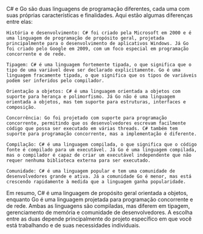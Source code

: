 C# e Go são duas linguagens de programação diferentes, cada uma com suas próprias características e finalidades. Aqui estão algumas diferenças entre elas:

    História e desenvolvimento: C# foi criado pela Microsoft em 2000 e é uma linguagem de programação de propósito geral, projetada principalmente para o desenvolvimento de aplicativos Windows. Já Go foi criado pelo Google em 2009, com um foco especial em programação concorrente e de rede.

    Tipagem: C# é uma linguagem fortemente tipada, o que significa que o tipo de uma variável deve ser declarado explicitamente. Go é uma linguagem fracamente tipada, o que significa que os tipos de variáveis podem ser inferidos pelo compilador.

    Orientação a objetos: C# é uma linguagem orientada a objetos com suporte para herança e polimorfismo. Já Go não é uma linguagem orientada a objetos, mas tem suporte para estruturas, interfaces e composição.

    Concorrência: Go foi projetado com suporte para programação concorrente, permitindo que os desenvolvedores escrevam facilmente código que possa ser executado em várias threads. C# também tem suporte para programação concorrente, mas a implementação é diferente.

    Compilação: C# é uma linguagem compilada, o que significa que o código fonte é compilado para um executável. Já Go é uma linguagem compilada, mas o compilador é capaz de criar um executável independente que não requer nenhuma biblioteca externa para ser executado.

    Comunidade: C# é uma linguagem popular e tem uma comunidade de desenvolvedores grande e ativa. Já a comunidade Go é menor, mas está crescendo rapidamente à medida que a linguagem ganha popularidade.

Em resumo, C# é uma linguagem de propósito geral orientada a objetos, enquanto Go é uma linguagem projetada para programação concorrente e de rede. Ambas as linguagens são compiladas, mas diferem em tipagem, gerenciamento de memória e comunidade de desenvolvedores. A escolha entre as duas depende principalmente do projeto específico em que você está trabalhando e de suas necessidades individuais.

